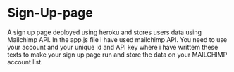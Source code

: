 # Sign-Up-page
A sign up page deployed using heroku and stores users data using Mailchimp API.
In the app.js file i have used mailchimp API. You need to use your account and your unique id and API key where i have writtem these texts 
to make your sign up page run and store the data on your MAILCHIMP account list.
